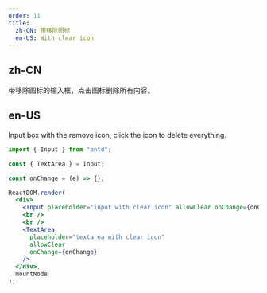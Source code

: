 ```yaml
---
order: 11
title:
  zh-CN: 带移除图标
  en-US: With clear icon
---
```


## zh-CN

带移除图标的输入框，点击图标删除所有内容。

## en-US

Input box with the remove icon, click the icon to delete everything.

```jsx
import { Input } from "antd";

const { TextArea } = Input;

const onChange = (e) => {};

ReactDOM.render(
  <div>
    <Input placeholder="input with clear icon" allowClear onChange={onChange} />
    <br />
    <br />
    <TextArea
      placeholder="textarea with clear icon"
      allowClear
      onChange={onChange}
    />
  </div>,
  mountNode
);
```
